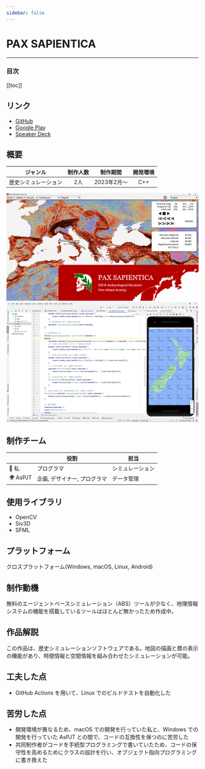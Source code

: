 ```yaml
---
sidebar: false
---
```


# PAX SAPIENTICA
---

### 目次
[[toc]]

## リンク
- [GitHub](https://github.com/AsPJT/PAX_SAPIENTICA)
- [Google Play](https://play.google.com/store/apps/details?id=com.aspjt.mahoroba)
- [Speaker Deck](https://speakerdeck.com/guinpen98/pax-sapientica)

## 概要
|ジャンル|制作人数|制作期間|開発環境|
|:---:|:---:|:---:|:---:|
|歴史シミュレーション|2人|2023年2月〜|C++|
[![PAXS](../.vuepress/public/imgs/home/Vue-PAXS-20230527.png)](https://github.com/AsPJT/PAX_SAPIENTICA)
[![AndroidSudio](../.vuepress/public/imgs/works/PAXS/PAX_SAPIENTICA2023-09-23.20.54.32.png)](https://github.com/AsPJT/PAX_SAPIENTICA)

## 制作チーム
||役割|担当|
|---|---|---|
|🐧 私|プログラマ|シミュレーション|
|🌍 AsPJT|企画, デザイナー, プログラマ|データ管理|

## 使用ライブラリ
- OpenCV
- Siv3D
- SFML

## プラットフォーム
クロスプラットフォーム(Windows, macOS, Linux, Android)

## 制作動機
無料のエージェントベースシミュレーション（ABS）ツールが少なく、地理情報システムの機能を搭載しているツールはほとんど無かったため作成中。

## 作品解説
この作品は、歴史シミュレーションソフトウェアである。地図の描画と暦の表示の機能があり、時間情報と空間情報を組み合わせたシミュレーションが可能。

## 工夫した点
- GitHub Actions を用いて、Linux でのビルドテストを自動化した

## 苦労した点
- 開発環境が異なるため、macOS での開発を行っていた私と、Windows での開発を行っていた AsPJT との間で、コードの互換性を保つのに苦労した
- 共同制作者がコードを手続型プログラミングで書いていたため、コードの保守性を高めるためにクラスの設計を行い、オブジェクト指向プログラミングに書き換えた
